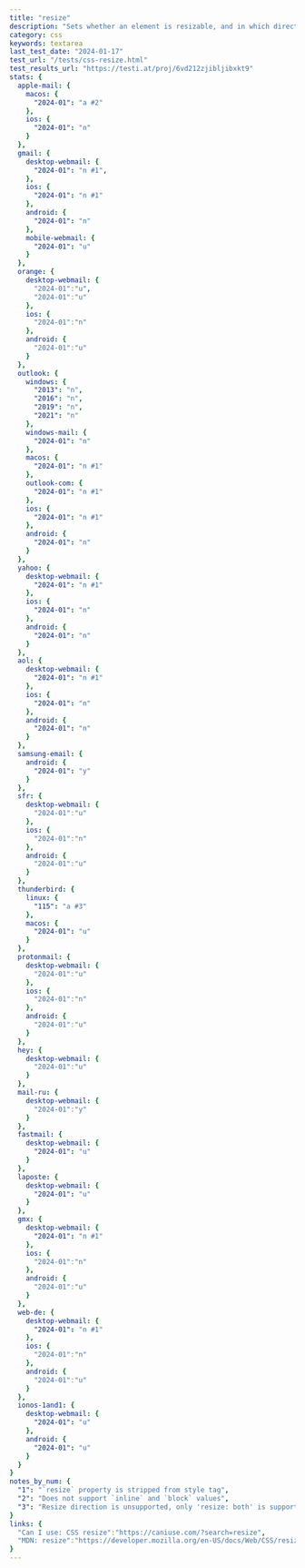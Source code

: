 ```yaml
---
title: "resize"
description: "Sets whether an element is resizable, and in which directions."
category: css
keywords: textarea
last_test_date: "2024-01-17"
test_url: "/tests/css-resize.html"
test_results_url: "https://testi.at/proj/6vd212zjibljibxkt9"
stats: {
  apple-mail: {
    macos: {
      "2024-01": "a #2"
    },
    ios: {
      "2024-01": "n"
    }
  },
  gmail: {
    desktop-webmail: {
      "2024-01": "n #1",
    },
    ios: {
      "2024-01": "n #1"
    },
    android: {
      "2024-01": "n"
    },
    mobile-webmail: {
      "2024-01": "u"
    }
  },
  orange: {
    desktop-webmail: {
      "2024-01":"u",
      "2024-01":"u"
    },
    ios: {
      "2024-01":"n"
    },
    android: {
      "2024-01":"u"
    }
  },
  outlook: {
    windows: {
      "2013": "n",
      "2016": "n",
      "2019": "n",
      "2021": "n"
    },
    windows-mail: {
      "2024-01": "n"
    },
    macos: {
      "2024-01": "n #1"
    },
    outlook-com: {
      "2024-01": "n #1"
    },
    ios: {
      "2024-01": "n #1"
    },
    android: {
      "2024-01": "n"
    }
  },
  yahoo: {
    desktop-webmail: {
      "2024-01": "n #1"
    },
    ios: {
      "2024-01": "n"
    },
    android: {
      "2024-01": "n"
    }
  },
  aol: {
    desktop-webmail: {
      "2024-01": "n #1"
    },
    ios: {
      "2024-01": "n"
    },
    android: {
      "2024-01": "n"
    }
  },
  samsung-email: {
    android: {
      "2024-01": "y"
    }
  },
  sfr: {
    desktop-webmail: {
      "2024-01":"u"
    },
    ios: {
      "2024-01":"n"
    },
    android: {
      "2024-01":"u"
    }
  },
  thunderbird: {
    linux: {
      "115": "a #3"
    },
    macos: {
      "2024-01": "u"
    }
  },
  protonmail: {
    desktop-webmail: {
      "2024-01":"u"
    },
    ios: {
      "2024-01":"n"
    },
    android: {
      "2024-01":"u"
    }
  },
  hey: {
    desktop-webmail: {
      "2024-01":"u"
    }
  },
  mail-ru: {
    desktop-webmail: {
      "2024-01":"y"
    }
  },
  fastmail: {
    desktop-webmail: {
      "2024-01": "u"
    }
  },
  laposte: {
    desktop-webmail: {
      "2024-01": "u"
    }
  },
  gmx: {
    desktop-webmail: {
      "2024-01": "n #1"
    },
    ios: {
      "2024-01":"n"
    },
    android: {
      "2024-01":"u"
    }
  },
  web-de: {
    desktop-webmail: {
      "2024-01": "n #1"
    },
    ios: {
      "2024-01":"n"
    },
    android: {
      "2024-01":"u"
    }
  },
  ionos-1and1: {
    desktop-webmail: {
      "2024-01": "u"
    },
    android: {
      "2024-01": "u"
    }
  }
}
notes_by_num: {
  "1": "`resize` property is stripped from style tag",
  "2": "Does not support `inline` and `block` values",
  "3": "Resize direction is unsupported, only 'resize: both' is supported for div and p elements, but not for td element"
}
links: {
  "Can I use: CSS resize":"https://caniuse.com/?search=resize",
  "MDN: resize":"https://developer.mozilla.org/en-US/docs/Web/CSS/resize"
}
---
```

